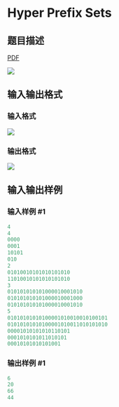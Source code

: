 # Hyper Prefix Sets

## 题目描述

[problemUrl]: https://uva.onlinejudge.org/index.php?option=com_onlinejudge&Itemid=8&category=26&page=show_problem&problem=2483

[PDF](https://uva.onlinejudge.org/external/114/p11488.pdf)

![](https://cdn.luogu.com.cn/upload/vjudge_pic/UVA11488/b054540c80bd466e35ea7b5ef13a250519cecff4.png)

## 输入输出格式

### 输入格式

![](https://cdn.luogu.com.cn/upload/vjudge_pic/UVA11488/fc8e7263656e721ab7ea67390fda22bec8d391d1.png)

### 输出格式

![](https://cdn.luogu.com.cn/upload/vjudge_pic/UVA11488/144ebe3d0def2038245a39df7775b227fb650280.png)

## 输入输出样例

### 输入样例 #1

```cpp
4
4
0000
0001
10101
010
2
01010010101010101010
11010010101010101010
3
010101010101000010001010
010101010101000010001000
010101010101000010001010
5
01010101010100001010010010100101
01010101010100001010011010101010
00001010101010110101
0001010101011010101
00010101010101001
```


### 输出样例 #1

```cpp
6
20
66
44
```


